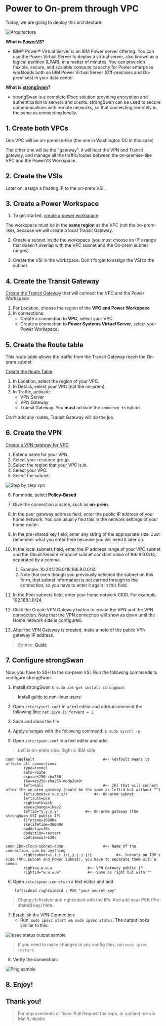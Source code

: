 # Power to On-prem through VPC

Today, we are going to deploy this architecture:

![Arquitectura](assets/desafio-power-no-ips.png)

**What is [PowerVS](https://cloud.ibm.com/docs/power-iaas?topic=power-iaas-getting-started)?**
- IBM® Power® Virtual Server is an IBM Power server offering. You can use the Power Virtual Server to deploy a virtual server, also known as a logical partition (LPAR), in a matter of minutes. You can provision flexible, secure, and scalable compute capacity for Power enterprise workloads both on IBM Power Virtual Server (Off-premises and On-premises) in your data center.

**What is [strongSwan](https://docs.strongswan.org/docs/5.9/howtos/introduction.html)?**
- strongSwan is a complete IPsec solution providing encryption and authentication to servers and clients. strongSwan can be used to secure communications with remote networks, so that connecting remotely is the same as connecting locally.


## 1. Create both VPCs

One VPC will be on-premise-like (the one in Washington DC in this case)

The other one will be the "gateway", it will host the VPN and Transit gateway, and manage all the traffic/routes between the on-premise-like VPC and the PowerVS Workspace.

## 2. Create the VSIs

Later on, assign a floating IP to the on-prem VSI.

## 3. Create a Power Workspace

1. To get started, [create a power workspace](https://cloud.ibm.com/power/create-workspace)

The workspace must be in the **same region** as the VPC (not the on-prem-like), because we will create a local Transit Gateway.

2. Create a subnet inside the workspace (you must choose an IP's range that doesn't overlap with the VPC subnet and the On-prem subnet ranges)

3. Create the VSI in the workspace. Don't forget to assign the VSI to the subnet.

## 4. Create the Transit Gateway

[Create the Transit Gateway](https://cloud.ibm.com/interconnectivity/transit/provision) that will connect the VPC and the Power Workspace

1. For Location, choose the region of the **VPC and Power Workspace**
2. In connections:
    - Create a connection to **VPC**, select your VPC.
    - Create a connection to **Power Systems Virtual Server**, select your Power Workspace.

## 5. Create the Route table

This route table allows the traffic from the Transit Gateway reach the On-prem subnet.

[Create the Route Table](https://cloud.ibm.com/vpc-ext/provision/routingTable)

1. In Location, select the region of your VPC.
1. In Details, select your VPC (not the on-prem)
1. In Traffic, activate:
    - VPN Server
    - VPN Gateway
    - Transit Gateway. You **must** activate the `announce to` option

Don't add any routes, Transit Gateway will do the job.

## 6. Create the VPN

[Create a VPN gateway for VPC](https://cloud.ibm.com/vpc-ext/provision/vpngateway)

1. Enter a name for your VPN.
2. Select your resource group.
3. Select the region that your VPC is in.
4. Select your VPC.
5. Select the subnet.

![Step by step vpn](assets/step-by-step-vpn.png)

6. For mode, select **Policy-Based** 
7. Give the connection a name, such as **on-prem**. 
8. In the peer gateway address field, enter the public IP address of your home network. You can usually find this in the network settings of your home router.  
9. In the pre-shared key field, enter any string of the appropriate size. Just remember what you enter here because you will need it later on.
10. In the local subnets field, enter the IP address range of your VPC subnet and the Cloud Service Endpoint subnet constant value of 166.8.0.0/14, separated by a comma.

    1. Example: 10.241.128.0/18,166.8.0.0/14
    2. Note that even though you previously selected the subnet on this form, that subnet information is not carried through to the connection, so you have to enter it again in this field.

11. In the Peer subnets field, enter your home network CIDR. For example, 192.168.1.0/24.
12. Click the Create VPN Gateway button to create the VPN and the VPN connection. Note that the VPN connection will show as down until the Home network side is configured.
13. After the VPN Gateway is created, make a note of the public VPN gateway IP address.

> Source: [Guide](https://www.ibm.com/blog/setting-up-a-vpn-between-ibm-cloud-vpc-and-your-home-office/)

## 7. Configure strongSwan

Now, you have to SSH to the on-prem VSI.
Run the following commands to configure strongSwan.

1. Install strongSwan
`$ sudo apt-get install strongswan`

> [Install guide to non-linux users](https://docs.strongswan.org/docs/5.9/install/install.html)

2. Open `/etc/sysctl.conf` in a text editor and add/uncomment the following line: 
`net.ipv4.ip_forward = 1`

3. Save and close the file
4. Apply changes with the following command:
`$ sudo sysctl -p`

5. Open `/etc/ipsec.conf` in a text editor and add:

> Left is on-prem side. Right is IBM side
```
conn %default                               #<- %default means it affects all connections
        type=tunnel
        auto=route
        esp=aes256-sha256!
        ike=aes256-sha256-modp2048!
        left=%all                           #<- IPs that will connect after the on-prem gateway (could be the same as leftid but without "")
        leftsubnet=x.x.x.x/x            #<- On-prem subnet
        leftauth=psk
        rightauth=psk
        keyexchange=ikev2
        leftid="y.y.y.y"            #<- On-prem gateway (the strongSwan VSI public IP)
        lifetime=10800s
        ikelifetime=36000s
        dpddelay=30s
        dpdaction=restart
        dpdtimeout=120s

conn ibm-cloud-subnet-conn                  #<- Name of the connection, can be anything
        rightsubnet=i.i.i.i/i,j.j.j.j/j           #<- Subnets on IBM's side (VPC subnet and Power subnet), you have to separate them with a comma
        right=w.w.w.w                #<- VPN Gateway public IP
        rightid="w.w.w.w"            #<- Same as right but with ""
```

6. Open `/etc/ipsec.secrets` in a text editor and add:

```
    leftsideid rightsideid : PSK "your secret key"
```

> Change leftsideid and rightsideid with the IPs. And add your PSK (Pre-shared key) here.

7. Establish the VPN Connection:
    - Run: `sudo ipsec start && sudo ipsec status`. The output looks similar to this:
    
![Ipsec status output sample](assets/ipsec-status.jpeg)

> If you need to make changes to any config files, run `sudo ipsec restart`.

8. Verify the connection:

![Ping sample](assets/ping-sample.png)

## 8. Enjoy!

## Thank you!

> For improvements or fixes: Pull Request the repo, or contact me via Mail/Linkedin
